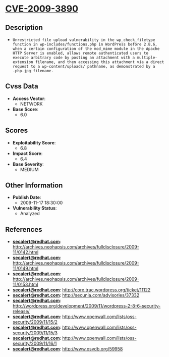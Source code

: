 
# [CVE-2009-3890](http://archives.neohapsis.com/archives/fulldisclosure/2009-11/0142.html)

## Description

- `Unrestricted file upload vulnerability in the wp_check_filetype function in wp-includes/functions.php in WordPress before 2.8.6, when a certain configuration of the mod_mime module in the Apache HTTP Server is enabled, allows remote authenticated users to execute arbitrary code by posting an attachment with a multiple-extension filename, and then accessing this attachment via a direct request to a wp-content/uploads/ pathname, as demonstrated by a .php.jpg filename.`

## Cvss Data

- **Access Vector**:
  - NETWORK
- **Base Score**:
  - 6.0

## Scores

- **Exploitability Score**:
  - 6.8
- **Impact Score**:
  - 6.4
- **Base Severity**:
  - MEDIUM

## Other Information

- **Publish Date**:
  - 2009-11-17 18:30:00
- **Vulnerability Status**:
  - Analyzed

## References

- **secalert@redhat.com**: http://archives.neohapsis.com/archives/fulldisclosure/2009-11/0142.html
- **secalert@redhat.com**: http://archives.neohapsis.com/archives/fulldisclosure/2009-11/0149.html
- **secalert@redhat.com**: http://archives.neohapsis.com/archives/fulldisclosure/2009-11/0153.html
- **secalert@redhat.com**: http://core.trac.wordpress.org/ticket/11122
- **secalert@redhat.com**: http://secunia.com/advisories/37332
- **secalert@redhat.com**: http://wordpress.org/development/2009/11/wordpress-2-8-6-security-release/
- **secalert@redhat.com**: http://www.openwall.com/lists/oss-security/2009/11/15/2
- **secalert@redhat.com**: http://www.openwall.com/lists/oss-security/2009/11/15/3
- **secalert@redhat.com**: http://www.openwall.com/lists/oss-security/2009/11/16/1
- **secalert@redhat.com**: http://www.osvdb.org/59958
